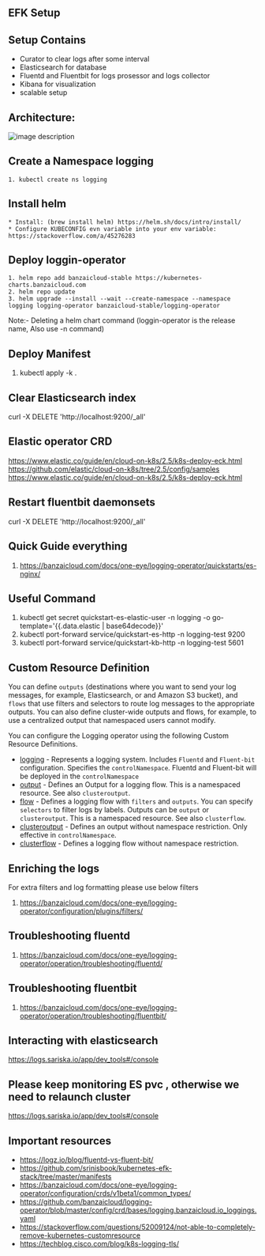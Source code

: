 ## EFK Setup



## Setup Contains
 - Curator to clear logs after some interval
 - Elasticsearch for database
 - Fluentd and Fluentbit for logs prosessor and logs collector
 - Kibana for visualization
 - scalable setup 

## Architecture:

![image description](https://camo.githubusercontent.com/1826e4f1b9b8107d7e7480137c767cbb9ef9689746bad30d8b0ce7ceef75b6d0/68747470733a2f2f62616e7a6169636c6f75642e636f6d2f646f63732f6f6e652d6579652f6c6f6767696e672d6f70657261746f722f696d672f6c6f6767696e675f6f70657261746f725f666c6f772e706e67)

   
## Create a Namespace logging
    1. kubectl create ns logging

## Install helm
    * Install: (brew install helm) https://helm.sh/docs/intro/install/ 
    * Configure KUBECONFIG evn variable into your env variable: https://stackoverflow.com/a/45276283 

## Deploy loggin-operator

    1. helm repo add banzaicloud-stable https://kubernetes-charts.banzaicloud.com
    2. helm repo update
    3. helm upgrade --install --wait --create-namespace --namespace logging logging-operator banzaicloud-stable/logging-operator
Note:- Deleting a helm chart command (loggin-operator is the release name, Also use -n command)

## Deploy Manifest

1. kubectl apply -k .
 

## Clear Elasticsearch index 

 curl -X DELETE 'http://localhost:9200/_all'

 
## Elastic operator CRD
 
https://www.elastic.co/guide/en/cloud-on-k8s/2.5/k8s-deploy-eck.html
https://github.com/elastic/cloud-on-k8s/tree/2.5/config/samples
https://www.elastic.co/guide/en/cloud-on-k8s/2.5/k8s-deploy-eck.html
## Restart fluentbit daemonsets  

 curl -X DELETE 'http://localhost:9200/_all'

## Quick Guide everything

1. https://banzaicloud.com/docs/one-eye/logging-operator/quickstarts/es-nginx/


## Useful Command

1. kubectl get secret quickstart-es-elastic-user  -n logging -o go-template='{{.data.elastic | base64decode}}'
2. kubectl port-forward service/quickstart-es-http -n logging-test 9200
3. kubectl port-forward service/quickstart-kb-http -n logging-test 5601



## Custom Resource Definition

You can define `outputs` (destinations where you want to send your log messages, for example, Elasticsearch, or and Amazon S3 bucket), and `flows` that use filters and selectors to route log messages to the appropriate outputs. You can also define cluster-wide outputs and flows, for example, to use a centralized output that namespaced users cannot modify.

You can configure the Logging operator using the following Custom Resource Definitions.

- [logging](https://banzaicloud.com/docs/one-eye/logging-operator/configuration/crds/v1beta1/logging_types/) - Represents a logging system. Includes `Fluentd` and `Fluent-bit` configuration. Specifies the `controlNamespace`. Fluentd and Fluent-bit will be deployed in the `controlNamespace`
- [output](https://banzaicloud.com/docs/one-eye/logging-operator/configuration/crds/v1beta1/output_types/) - Defines an Output for a logging flow. This is a namespaced resource. See also `clusteroutput`.
- [flow](https://banzaicloud.com/docs/one-eye/logging-operator/configuration/crds/v1beta1/flow_types/) - Defines a logging flow with `filters` and `outputs`. You can specify `selectors` to filter logs by labels. Outputs can be `output` or `clusteroutput`.  This is a namespaced resource. See also `clusterflow`.
- [clusteroutput](https://banzaicloud.com/docs/one-eye/logging-operator/configuration/crds/v1beta1/clusteroutput_types/) - Defines an output without namespace restriction. Only effective in `controlNamespace`.
- [clusterflow](https://banzaicloud.com/docs/one-eye/logging-operator/configuration/crds/v1beta1/output_types/) - Defines a logging flow without namespace restriction.

## Enriching the logs

  For extra filters and log formatting please use below filters
 
1. https://banzaicloud.com/docs/one-eye/logging-operator/configuration/plugins/filters/


## Troubleshooting fluentd

   1.  https://banzaicloud.com/docs/one-eye/logging-operator/operation/troubleshooting/fluentd/

## Troubleshooting fluentbit

   1. https://banzaicloud.com/docs/one-eye/logging-operator/operation/troubleshooting/fluentbit/

## Interacting with elasticsearch

https://logs.sariska.io/app/dev_tools#/console


## Please keep monitoring ES pvc , otherwise we need to relaunch cluster

https://logs.sariska.io/app/dev_tools#/console



## Important resources
* https://logz.io/blog/fluentd-vs-fluent-bit/
* https://github.com/srinisbook/kubernetes-efk-stack/tree/master/manifests
* https://banzaicloud.com/docs/one-eye/logging-operator/configuration/crds/v1beta1/common_types/
* https://github.com/banzaicloud/logging-operator/blob/master/config/crd/bases/logging.banzaicloud.io_loggings.yaml
* https://stackoverflow.com/questions/52009124/not-able-to-completely-remove-kubernetes-customresource
* https://techblog.cisco.com/blog/k8s-logging-tls/

